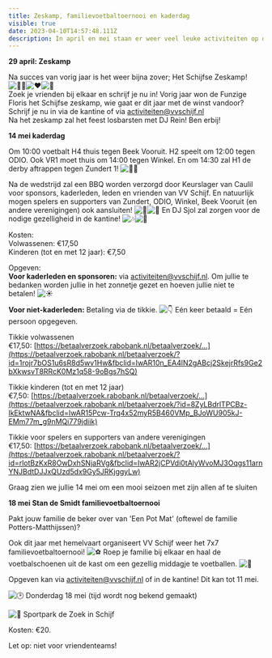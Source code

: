 ```yaml
---
title: Zeskamp, familievoetbaltoernooi en kaderdag
visible: true
date: 2023-04-10T14:57:48.111Z
description: Ìn april en mei staan er weer veel leuke activiteiten op de planning!
---
```

**29 april: Zeskamp**



Na succes van vorig jaar is het weer bijna zover; Het Schijfse Zeskamp! ![💪🏼](https://static.xx.fbcdn.net/images/emoji.php/v9/tc7/2/16/1f4aa_1f3fc.png)![❤️](https://static.xx.fbcdn.net/images/emoji.php/v9/ted/2/16/2764.png)![💛](https://static.xx.fbcdn.net/images/emoji.php/v9/tb4/2/16/1f49b.png)\
Zoek je vrienden bij elkaar en schrijf je nu in! Vorig jaar won de Funzige Floris het Schijfse zeskamp, wie gaat er dit jaar met de winst vandoor? Schrijf je nu in via de kantine of via activiteiten@vvschijf.nl\
Na het zeskamp zal het feest losbarsten met DJ Rein! Ben erbij! 

**1﻿4 mei kaderdag**

Om 10:00 voetbalt H4 thuis tegen Beek Vooruit. H2 speelt om 12:00 tegen ODIO. Ook VR1 moet thuis om 14:00 tegen Winkel. En om 14:30 zal H1 de derby aftrappen tegen Zundert 1! ![💪🏼](https://static.xx.fbcdn.net/images/emoji.php/v9/tc7/2/16/1f4aa_1f3fc.png)

Na de wedstrijd zal een BBQ worden verzorgd door Keurslager van Caulil voor sponsors, kaderleden, leden en vrienden van VV Schijf. En natuurlijk mogen spelers en supporters van Zundert, ODIO, Winkel, Beek Vooruit (en andere verenigingen) ook aansluiten! ![🍗](https://static.xx.fbcdn.net/images/emoji.php/v9/t4c/2/16/1f357.png)![🥓](https://static.xx.fbcdn.net/images/emoji.php/v9/tce/2/16/1f953.png) En DJ Sjol zal zorgen voor de nodige gezelligheid in de kantine! ![🎶](https://static.xx.fbcdn.net/images/emoji.php/v9/tbe/2/16/1f3b6.png)![🎤](https://static.xx.fbcdn.net/images/emoji.php/v9/t1d/2/16/1f3a4.png)

Kosten:\
Volwassenen: €17,50\
Kinderen (tot en met 12 jaar): €7,50

Opgeven:\
**Voor kaderleden en sponsoren:** via activiteiten@vvschijf.nl. Om jullie te bedanken worden jullie in het zonnetje gezet en hoeven jullie niet te betalen! ![☀️](https://static.xx.fbcdn.net/images/emoji.php/v9/tee/2/16/2600.png)

**Voor niet-kaderleden:** Betaling via de tikkie. ![👇](https://static.xx.fbcdn.net/images/emoji.php/v9/tee/2/16/1f447.png) Eén keer betaald = Eén persoon opgegeven.

Tikkie volwassenen €17,50: [https://betaalverzoek.rabobank.nl/betaalverzoek/...](https://betaalverzoek.rabobank.nl/betaalverzoek/?id=1rojr7bOS1u6sR8d5wv1Hw&fbclid=IwAR10n_EA4lN2gABcj2SkejrRfs9Ge2bXkwsvT8RRcK0Mz1q58-9oBgs7hSQ)

Tikkie kinderen (tot en met 12 jaar) €7,50: [https://betaalverzoek.rabobank.nl/betaalverzoek/...](https://betaalverzoek.rabobank.nl/betaalverzoek/?id=8ZyLBdrlTPCBz-lkEktwNA&fbclid=IwAR15Pcw-Trq4x52myR5B460VMp_BJoWU905kJ-EMm77m_g9nMQi779jdiik)

Tikkie voor spelers en supporters van andere verenigingen €17,50: [https://betaalverzoek.rabobank.nl/betaalverzoek/...](https://betaalverzoek.rabobank.nl/betaalverzoek/?id=rlotBzKxR8OwDxhSNjaRVg&fbclid=IwAR2jCPVdi0tAlyWvoMJ3Oqgs11arnYNJBdtDJJxQUzd5dx9Gy5JRKjggyLw)

Graag zien we jullie 14 mei om een mooi seizoen met zijn allen af te sluiten



**1﻿8 mei Stan de Smidt familievoetbaltoernooi**

Pakt jouw familie de beker over van 'Een Pot Mat' (oftewel de familie Potters-Matthijssen)?

Ook dit jaar met hemelvaart organiseert VV Schijf weer het 7x7 familievoetbaltoernooi! ![⚽](https://static.xx.fbcdn.net/images/emoji.php/v9/t30/2/16/26bd.png) Roep je familie bij elkaar en haal de voetbalschoenen uit de kast om een gezellig middagje te voetballen. ![🤩](https://static.xx.fbcdn.net/images/emoji.php/v9/tf7/2/16/1f929.png)

Opgeven kan via activiteiten@vvschijf.nl of in de kantine! Dit kan tot 11 mei.

![🕑](https://static.xx.fbcdn.net/images/emoji.php/v9/tc8/2/16/1f551.png) Donderdag 18 mei (tijd wordt nog bekend gemaakt)

![📍](https://static.xx.fbcdn.net/images/emoji.php/v9/tcc/2/16/1f4cd.png) [](<>)Sportpark de Zoek in Schijf

Kosten: €20.

Let op: niet voor vriendenteams!